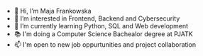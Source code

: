 - 👋 Hi, I’m Maja Frankowska
- 👀 I’m interested in Frontend, Backend and Cybersecurity
- 🌃 I’m currently learning Python, SQL and Web development
- 📚 I'm doing a Computer Science Bachealor degree at PJATK
- 📫 I'm open to new job oppurtunities and project collaboration 


<!---
majafrankowska/majafrankowska is a ✨ special ✨ repository because its `README.md` (this file) appears on your GitHub profile.
You can click the Preview link to take a look at your changes.
--->

